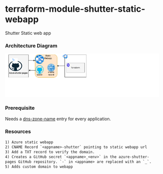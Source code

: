 # terraform-module-shutter-static-webapp
Shutter Static web app

### Architecture Diagram
![Architecture](shutter_architecture_diagram.drawio.png)
### Prerequisite 
  Needs a [dns-zone-name](https://github.com/hmcts/azure-platform-terraform/blob/bad0b5732456e887cac8e53b78bf0856586e27d9/environments/sbox/sbox.tfvars#L575C1-L575C1) entry for every application.
### Resources

    1) Azure static webapp
    2) CNAME Record `<appname>-shutter` pointing to static webapp url
    3) Add a TXT record to verify the domain. 
    4) Creates a GitHub secret `<appname>_<env>` in the azure-shutter-pages GitHub repository. `-` in <appname> are replaced with an `_`.
    5) Adds custom domain to webapp


